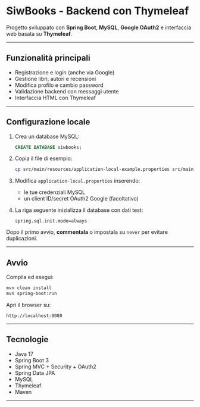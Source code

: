 # SiwBooks - Backend con Thymeleaf

Progetto sviluppato con **Spring Boot**, **MySQL**, **Google OAuth2** e interfaccia web basata su **Thymeleaf**.

---

## Funzionalità principali

- Registrazione e login (anche via Google)
- Gestione libri, autori e recensioni
- Modifica profilo e cambio password
- Validazione backend con messaggi utente
- Interfaccia HTML con Thymeleaf

---

## Configurazione locale

1. Crea un database MySQL:
   ```sql
   CREATE DATABASE siwbooks;
   ```

2. Copia il file di esempio:
   ```bash
   cp src/main/resources/application-local-example.properties src/main/resources/application-local.properties
   ```

3. Modifica `application-local.properties` inserendo:
   - le tue credenziali MySQL
   - un client ID/secret OAuth2 Google (facoltativo)

4. La riga seguente inizializza il database con dati test:
   ```properties
   spring.sql.init.mode=always
   ```
 Dopo il primo avvio, **commentala** o impostala su `never` per evitare duplicazioni.

---

## Avvio

Compila ed esegui:
```bash
mvn clean install
mvn spring-boot:run
```

Apri il browser su:
```
http://localhost:8080
```

---

## Tecnologie

- Java 17
- Spring Boot 3
- Spring MVC + Security + OAuth2
- Spring Data JPA
- MySQL
- Thymeleaf
- Maven

---

